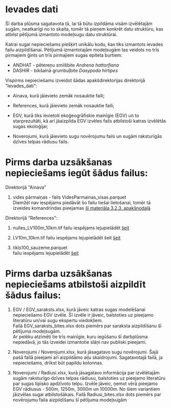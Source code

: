# Ievades dati

Šī darba plūsma sagatavota tā, lai tā būtu izpildāma visām izvēlētajām sugām, neatkarīgi no to skaita,
tomēr tā pieņem konkrēt datu struktūru, kas atbilst pētījumā izmantoto modeļsugu datu struktūrai.

Katrai sugai nepieciešams piešķirt unikālu kodu, kas tiks izmantots ievades failu aizpildīšanai.
Pētījumā izmantotajām modeļsugām tas veidots no trīs pirmajiem ģints un trīs pirmajiem sugas epiteta burtiem:

- ANDHAT - pētereņu smilšbite *Andrena hattorfiana*
- DASHIR - bikšainā grumbuļbite *Dasypoda hirtipes*


Vispirms nepieciešams izveidot šādas apakšdirektorijas direktorijā "Ievades_dati":

- Ainava, kurā jāievieto zemāk nosauktie faili;

- References, kurā jāievieto zemāk nosauktie faili;

- EGV, kurā tiks ievietoti ekoģeogrāfiskie mainīgie (EGV) un to starprezultāti, kā arī
jāaizpilda EGV izvēles fails atbilstoši katras izvēlētās sugas ekoloģijai;

- Noverojumi, kurā jāievieto sugu novērojumu fails un sugām raksturīgās dzīves telpas rādiusu fails.


# Pirms darba uzsākšanas nepieciešams iegūt šādus failus:

Direktorijā "Ainava"

1) vides pārmaiņas - fails VidesParmainas_visas.parquet  
Diemžēl nav iespējams piedāvāt šo failu tiešai lietošanai, tomēr tā izveides komandrindas pieejamas [šī materiāla 3.2.3. apakšnodaļā](https://aavotins.github.io/PutnuSDMs_gramata/Chapter3.html#Chapter3.3)

Direktorijā "References":

1) nulles_LV100m_10km.tif
failu iespējams lejupielādēt [šeit](https://github.com/aavotins/ACCGEN_LVM/tree/main/Rastri_100m)

2) LV10m_10km.tif
failu iespējams lejupielādēt šeit [šeit](https://zenodo.org/records/14497070)

3) tikls100_sauzeme.parquet  
failu iespējams lejupielādēt [šeit](https://zenodo.org/records/14277114)


# Pirms darba uzsākšanas nepieciešams atbilstoši aizpildīt šādus failus:

1) EGV / EGV_saraksts.xlsx, kurā jāveic katras sugas modelēšanai nepieciešamo EGV izvēle. 
Šī izvēle ir jāveic, balstoties uz pieejamo literatūru un/vai sugu ekspertu viedokļiem.  
Failā EGV_saraksts_bites.xlsx dots piemērs par saraksta aizpildīšanu šī pētījuma modeļsugām.  
Ar pelēku atzīmēti tie trīs mainīgie, kuru iegūšanu šī darbplūsma nepiedāvā, jo tās izveidei izmantotie
slāņi nav publiski pieejami.

2) Noverojumi / Noverojumi.xlsx, kurā jāsagatavo sugu novērojumi. Šajā pašā failā pieejami arī aizpildāmo aiļu skaidrojumi. 
Sagatavotajā failā, ja nepieciešams, drīkst būt papildu kolonnas.

3) Noverojumi / Radiusi.xlsx, kurā jāsagatavo informācija par izvēlētajām sugām raksturīgo dzīves telpas rādiusu, balstoties 
uz pieejamo literatūru par sugas tipisko apdzīvoto telpu. Izvēle jāveic, ņemot vērā pieejamo EGV rādiusus - 
500m, 1250m, 3000m un 10000m. No šiem variantiem jāizvēlas sugai atbilstošākais. 
Failā Radiusi_bites.xlsx dots piemērs par novērojumu faila aizpildīšanu šī pētījuma modeļsugām